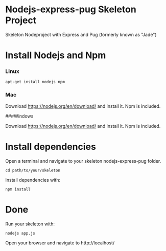 # Nodejs-express-pug Skeleton Project
Skeleton Nodeproject with Express and Pug (formerly known as "Jade")

# Install Nodejs and Npm

### Linux
```
apt-get install nodejs npm
```

### Mac

Download https://nodejs.org/en/download/ and install it. Npm is included.

###Windows

Download https://nodejs.org/en/download/ and install it. Npm is included.

# Install dependencies

Open a terminal and navigate to your skeleton nodejs-express-pug folder.

```
cd path/to/your/skeleton
```

Install dependencies with:
```
npm install
```

# Done

Run your skeleton with:
```
nodejs app.js
```

Open your browser and navigate to http://localhost/
